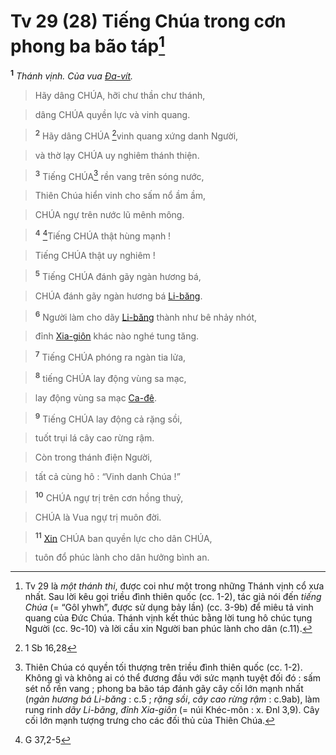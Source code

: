 # Tv 29 (28) Tiếng Chúa trong cơn phong ba bão táp[^1-1964f778-8e65-44a7-995f-dc900597b4a7]
<sup><b>1</b></sup> *Thánh vịnh. Của vua [Đa-vít]().*


> Hãy dâng CHÚA, hỡi chư thần chư thánh,
>


> dâng CHÚA quyền lực và vinh quang.
>


> <sup><b>2</b></sup> Hãy dâng CHÚA [^1@-1964f778-8e65-44a7-995f-dc900597b4a7]vinh quang xứng danh Người,
>


> và thờ lạy CHÚA uy nghiêm thánh thiện.
>


> <sup><b>3</b></sup> Tiếng CHÚA[^2-1964f778-8e65-44a7-995f-dc900597b4a7] rền vang trên sóng nước,
>


> Thiên Chúa hiển vinh cho sấm nổ ầm ầm,
>


> CHÚA ngự trên nước lũ mênh mông.
>


> <sup><b>4</b></sup> [^2@-1964f778-8e65-44a7-995f-dc900597b4a7]Tiếng CHÚA thật hùng mạnh !
>


> Tiếng CHÚA thật uy nghiêm !
>


> <sup><b>5</b></sup> Tiếng CHÚA đánh gãy ngàn hương bá,
>


> CHÚA đánh gãy ngàn hương bá [Li-băng]().
>


> <sup><b>6</b></sup> Người làm cho dãy [Li-băng]() thành như bê nhảy nhót,
>


> đỉnh [Xia-giôn]() khác nào nghé tung tăng.
>


> <sup><b>7</b></sup> Tiếng CHÚA phóng ra ngàn tia lửa,
>


> <sup><b>8</b></sup> tiếng CHÚA lay động vùng sa mạc,
>


> lay động vùng sa mạc [Ca-đê]().
>


> <sup><b>9</b></sup> Tiếng CHÚA lay động cả rặng sồi,
>


> tuốt trụi lá cây cao rừng rậm.
>


> Còn trong thánh điện Người,
>


> tất cả cùng hô : “Vinh danh Chúa !”
>


> <sup><b>10</b></sup> CHÚA ngự trị trên cơn hồng thuỷ,
>


> CHÚA là Vua ngự trị muôn đời.
>


> <sup><b>11</b></sup> [Xin]() CHÚA ban quyền lực cho dân CHÚA,
>


> tuôn đổ phúc lành cho dân hưởng bình an.
>

[^1-1964f778-8e65-44a7-995f-dc900597b4a7]: Tv 29 là *một thánh thi*, được coi như một trong những Thánh vịnh cổ xưa nhất. Sau lời kêu gọi triều đình thiên quốc (cc. 1-2), tác giả nói đến *tiếng Chúa* (= “Gôl yhwh”, được sử dụng bảy lần) (cc. 3-9b) để miêu tả vinh quang của Đức Chúa. Thánh vịnh kết thúc bằng lời tung hô chúc tụng Người (cc. 9c-10) và lời cầu xin Người ban phúc lành cho dân (c.11).
[^2-1964f778-8e65-44a7-995f-dc900597b4a7]: Thiên Chúa có quyền tối thượng trên triều đình thiên quốc (cc. 1-2). Không gì và không ai có thể đương đầu với sức mạnh tuyệt đối đó : sấm sét nổ rền vang ; phong ba bão táp đánh gãy cây cối lớn mạnh nhất (*ngàn hương bá Li-băng* : c.5 ; *rặng sồi*, *cây cao rừng rậm* : c.9ab), làm rung rinh *dãy Li-băng*, *đỉnh Xia-giôn* (= núi Khéc-môn : x. Đnl 3,9). Cây cối lớn mạnh tượng trưng cho các đối thủ của Thiên Chúa.
[^1@-1964f778-8e65-44a7-995f-dc900597b4a7]: 1 Sb 16,28
[^2@-1964f778-8e65-44a7-995f-dc900597b4a7]: G 37,2-5